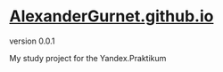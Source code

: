 # [AlexanderGurnet.github.io](https://alexandergurnet.github.io/)

version 0.0.1

My study project for the Yandex.Praktikum
